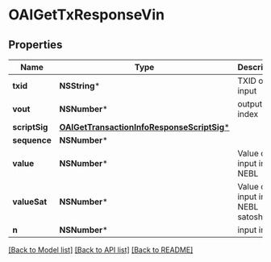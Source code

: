 # OAIGetTxResponseVin

## Properties
Name | Type | Description | Notes
------------ | ------------- | ------------- | -------------
**txid** | **NSString*** | TXID of the input | [optional] 
**vout** | **NSNumber*** | output index | [optional] 
**scriptSig** | [**OAIGetTransactionInfoResponseScriptSig***](OAIGetTransactionInfoResponseScriptSig.md) |  | [optional] 
**sequence** | **NSNumber*** |  | [optional] 
**value** | **NSNumber*** | Value of input in NEBL | [optional] 
**valueSat** | **NSNumber*** | Value of input in NEBL satoshi | [optional] 
**n** | **NSNumber*** | input index | [optional] 

[[Back to Model list]](../README.md#documentation-for-models) [[Back to API list]](../README.md#documentation-for-api-endpoints) [[Back to README]](../README.md)


